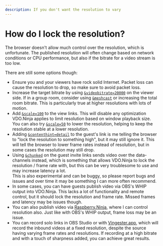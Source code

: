 ```yaml
---
description: If you don't want the resolution to vary
---
```


# How do I lock the resolution?

The browser doesn't allow much control over the resolution, which is unfortunate. The published resolution will often change based on network conditions or CPU performance, but also if the bitrate for a video stream is too low.

There are still some options though:

* Ensure you and your viewers have rock solid Internet. Packet loss can cause the resolution to drop, so make sure to avoid packet loss.
* Increase the target bitrate by using [`&videobitrate=20000`](../advanced-settings/video-bitrate-parameters/bitrate.md) on the viewer side. If in a group room, consider using [`&meshcast`](../newly-added-parameters/and-meshcast.md) or increasing the total room bitrate. This is particularly true at higher resolutions with lots of motion.
* Add [`&scale=100`](../advanced-settings/view-parameters/scale.md) to the view links. This will disable any optimization VDO.Ninja applies to limit resolution based on window playback size. You can also try [`&scale=50`](../advanced-settings/view-parameters/scale.md) to lower the resolution, helping to keep the resolution stable at a lower resolution.
* Adding [`&contenthint=detail`](../advanced-settings/video-parameters/and-contenthint.md) to the guest's link is me telling the browser to "lock the resolution to something high", but it may still ignore it. This will tell the browser to lower frame rates instead of resolution, but in some cases the resolution may still drop.
* Using [`&chunked`](../newly-added-parameters/and-chunked.md) on the guest invite links sends video over the data-channels instead, which is something that allows VDO.Ninja to lock the resolution / frame rate with, but this can be very troublesome to use and may increase latency a lot.\
  This is also experimental and can be buggy, so please report bugs and issues and over time it may be something I can more often recommend.
* In some cases, you can have guests publish video via OBS's WHIP output into VDO.Ninja. This lacks a lot of functionality and remote control, but it should lock the resolution and frame rate. Missed frames and latency may be issues though.
* You can also publish video via [Raspberry.Ninja](../steves-helper-apps/raspberry.ninja.md), where I can control resolution also. Just like with OBS's WHIP output, frame loss may be an issue.
* You can record solo links in OBS Studio or with [Vingester.app](../steves-helper-apps/community-contributed-tools.md), which will record the inbound videos at a fixed resolution, despite the source having varying frame rates and resolutions. If recording at a high bitrate and with a touch of sharpness added, you can achieve great results.
